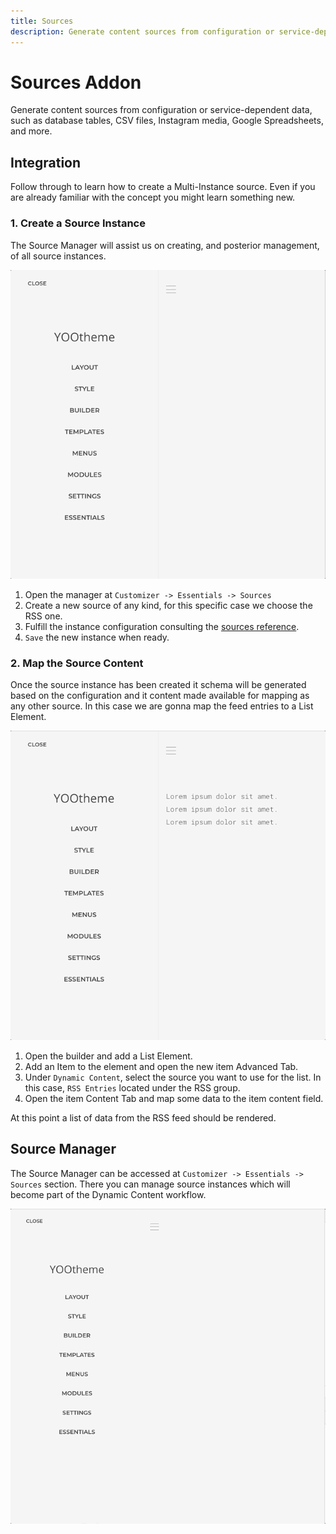 ```yaml
---
title: Sources
description: Generate content sources from configuration or service-dependent data
---
```


# Sources Addon

Generate content sources from configuration or service-dependent data, such as database tables, CSV files, Instagram media, Google Spreadsheets, and more.

## Integration

Follow through to learn how to create a Multi-Instance source. Even if you are already familiar with the concept you might learn something new.

<!--@include: ../_partials/enable-addon-->

### 1. Create a Source Instance

The Source Manager will assist us on creating, and posterior management, of all source instances.

![Create a Source Instance](./assets/create-source-instance.gif)

1. Open the manager at `Customizer -> Essentials -> Sources`
2. Create a new source of any kind, for this specific case we choose the RSS one.
3. Fulfill the instance configuration consulting the [sources reference](./providers/).
4. `Save` the new instance when ready.

### 2. Map the Source Content

Once the source instance has been created it schema will be generated based on the configuration and it content made available for mapping as any other source. In this case we are gonna map the feed entries to a List Element.

![Map Source Content](./assets/map-source-content.gif)

1. Open the builder and add a List Element.
1. Add an Item to the element and open the new item Advanced Tab.
1. Under `Dynamic Content`, select the source you want to use for the list. In this case, `RSS Entries` located under the RSS group.
1. Open the item Content Tab and map some data to the item content field.

At this point a list of data from the RSS feed should be rendered.

## Source Manager

The Source Manager can be accessed at `Customizer -> Essentials -> Sources` section. There you can manage source instances which will become part of the Dynamic Content workflow.

![Source Manager](./assets/source-manager.gif)
